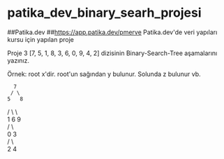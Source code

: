 # patika_dev_binary_searh_projesi  
##Patika.dev ##https://app.patika.dev/pmerve Patika.dev'de veri yapıları kursu için yapılan proje  
  
Proje 3 [7, 5, 1, 8, 3, 6, 0, 9, 4, 2] dizisinin Binary-Search-Tree aşamalarını yazınız.  
  
Örnek: root x'dir. root'un sağından y bulunur. Solunda z bulunur vb.  
  
      7  
     / \  
    5   8   
   / \    \  
  1   6    9  
 / \  
0   3  
    / \  
   2    4  
